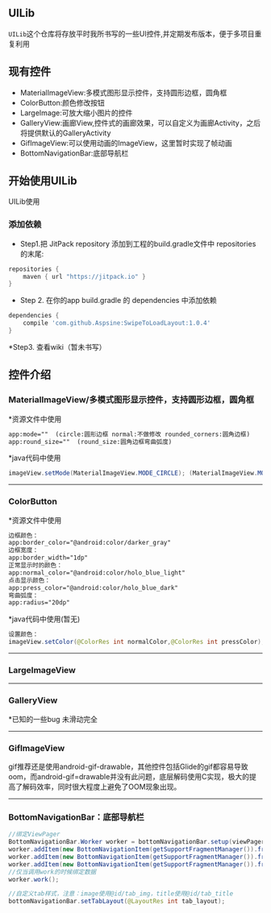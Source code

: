 UILib
---

`UILib`这个仓库将存放平时我所书写的一些UI控件,并定期发布版本，便于多项目重复利用

现有控件
---
* MaterialImageView:多模式图形显示控件，支持圆形边框，圆角框
* ColorButton:颜色修改按钮
* LargeImage:可放大缩小图片的控件
* GalleryView:画廊View,控件式的画廊效果，可以自定义为画廊Activity，之后将提供默认的GalleryActivity
* GifImageView:可以使用动画的ImageView，这里暂时实现了帧动画
* BottomNavigationBar:底部导航栏

开始使用UILib
---

UILib使用

### 添加依赖

* Step1.把 JitPack repository 添加到工程的build.gradle文件中 repositories的末尾:
```groovy
repositories {
    maven { url "https://jitpack.io" }
}
```

* Step 2. 在你的app build.gradle 的 dependencies 中添加依赖
```groovy
dependencies {
	compile 'com.github.Aspsine:SwipeToLoadLayout:1.0.4'
}
```

*Step3. 查看wiki（暂未书写）

控件介绍
---

### MaterialImageView/多模式图形显示控件，支持圆形边框，圆角框

*资源文件中使用
```xml
app:mode=""  (circle:圆形边框 normal:不做修改 rounded_corners:圆角边框)
app:round_size=""  (round_size:圆角边框弯曲弧度)
```
*java代码中使用

```java
imageView.setMode(MaterialImageView.MODE_CIRCLE); (MaterialImageView.MODE_CIRCLE:圆形边框  MaterialImageView.MODE_NORMAL:不做修改 MaterialImageView.MODE_ROUNDED_CORNERS:圆角边框)
```


---
### ColorButton

*资源文件中使用
```xml
边框颜色：
app:border_color="@android:color/darker_gray"
边框宽度：
app:border_width="1dp"
正常显示时的颜色：
app:normal_color="@android:color/holo_blue_light"
点击显示颜色：
app:press_color="@android:color/holo_blue_dark"
弯曲弧度：
app:radius="20dp"
```
*java代码中使用(暂无)

```java
设置颜色：
imageView.setColor(@ColorRes int normalColor,@ColorRes int pressColor);
```

---
### LargeImageView

---
### GalleryView

*已知的一些bug
未滑动完全

---
### GifImageView
gif推荐还是使用android-gif-drawable，其他控件包括Glide的gif都容易导致oom，而android-gif=drawable并没有此问题，底层解码使用C实现，极大的提高了解码效率，同时很大程度上避免了OOM现象出现。


---
### BottomNavigationBar：底部导航栏

```java
//绑定ViewPager
BottomNavigationBar.Worker worker = bottomNavigationBar.setup(viewPager, getSupportFragmentManager());
worker.addItem(new BottomNavigationItem(getSupportFragmentManager()).fragment(new SimpleFragment()).icon(R.drawable.nor_icon, R.drawable.select).title("首页"));
worker.addItem(new BottomNavigationItem(getSupportFragmentManager()).fragment(new SimpleFragment()).icon(R.drawable.nor_icon, R.drawable.select).title("第二页"));
worker.addItem(new BottomNavigationItem(getSupportFragmentManager()).fragment(new SimpleFragment()).icon(R.drawable.nor_icon, R.drawable.select).title("第三页"));
//仅当调用work的时候绑定数据
worker.work();

//自定义tab样式，注意：image使用@id/tab_img，title使用@id/tab_title
bottomNavigationBar.setTabLayout(@LayoutRes int tab_layout);
```

